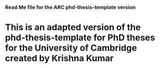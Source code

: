 ### Read Me file for the ARC phd-thesis-template version

# This is an adapted version of the phd-thesis-template for PhD theses for the University of Cambridge created by Krishna Kumar


